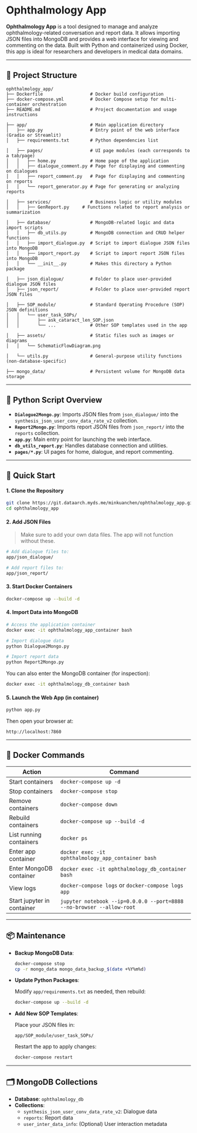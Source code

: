 # Ophthalmology App

**Ophthalmology App** is a tool designed to manage and analyze ophthalmology-related conversation and report data. It allows importing JSON files into MongoDB and provides a web interface for viewing and commenting on the data. Built with Python and containerized using Docker, this app is ideal for researchers and developers in medical data domains.

---

## 📁 Project Structure

```
ophthalmology_app/
├── Dockerfile                  # Docker build configuration
├── docker-compose.yml          # Docker Compose setup for multi-container orchestration
├── README.md                   # Project documentation and usage instructions

├── app/                        # Main application directory
│   ├── app.py                  # Entry point of the web interface (Gradio or Streamlit)
│   ├── requirements.txt        # Python dependencies list

│   ├── pages/                  # UI page modules (each corresponds to a tab/page)
│   │   ├── home.py             # Home page of the application
│   │   ├── dialogue_comment.py # Page for displaying and commenting on dialogues
│   │   ├── report_comment.py   # Page for displaying and commenting on reports
│   │   └── report_generator.py # Page for generating or analyzing reports

│   ├── services/               # Business logic or utility modules
│   │   ├── GenReport.py     # Functions related to report analysis or summarization

│   ├── database/               # MongoDB-related logic and data import scripts
│   │   ├── db_utils.py         # MongoDB connection and CRUD helper functions
│   │   ├── import_dialogue.py  # Script to import dialogue JSON files into MongoDB
│   │   ├── import_report.py    # Script to import report JSON files into MongoDB
│   │   └── __init__.py         # Makes this directory a Python package

│   ├── json_dialogue/          # Folder to place user-provided dialogue JSON files
│   ├── json_report/            # Folder to place user-provided report JSON files

│   ├── SOP_module/             # Standard Operating Procedure (SOP) JSON definitions
│   │   └── user_task_SOPs/
│   │       ├── ask_cataract_len_SOP.json
│   │       └── ...             # Other SOP templates used in the app

│   ├── assets/                 # Static files such as images or diagrams
│   │   └── SchematicFlowDiagram.png

│   └── utils.py                # General-purpose utility functions (non-database-specific)

├── mongo_data/                 # Persistent volume for MongoDB data storage
```

---

## 🧠 Python Script Overview

- **`Dialogue2Mongo.py`**: Imports JSON files from `json_dialogue/` into the `synthesis_json_user_conv_data_rate_v2` collection.
- **`Report2Mongo.py`**: Imports report JSON files from `json_report/` into the `reports` collection.
- **`app.py`**: Main entry point for launching the web interface.
- **`db_utils_report.py`**: Handles database connection and utilities.
- **`pages/*.py`**: UI pages for home, dialogue, and report commenting.

---

## 🚀 Quick Start

#### 1. Clone the Repository

```bash
git clone https://git.dataarch.myds.me/minkuanchen/ophthalmology_app.git
cd ophthalmology_app
```

#### 2. Add JSON Files

> Make sure to add your own data files. The app will not function without these.

```bash
# Add dialogue files to:
app/json_dialogue/

# Add report files to:
app/json_report/
```

#### 3. Start Docker Containers

```bash
docker-compose up --build -d
```

#### 4. Import Data into MongoDB

```bash
# Access the application container
docker exec -it ophthalmology_app_container bash

# Import dialogue data
python Dialogue2Mongo.py

# Import report data
python Report2Mongo.py
```

You can also enter the MongoDB container (for inspection):

```bash
docker exec -it ophthalmology_db_container bash
```

#### 5. Launch the Web App (in container)

```bash
python app.py
```

Then open your browser at:

```
http://localhost:7860
```

---

## 🐳 Docker Commands

| Action                     | Command |
|---------------------------|---------|
| Start containers          | `docker-compose up -d` |
| Stop containers           | `docker-compose stop` |
| Remove containers         | `docker-compose down` |
| Rebuild containers        | `docker-compose up --build -d` |
| List running containers   | `docker ps` |
| Enter app container       | `docker exec -it ophthalmology_app_container bash` |
| Enter MongoDB container   | `docker exec -it ophthalmology_db_container bash` |
| View logs                 | `docker-compose logs` or `docker-compose logs app` |
| Start jupyter in container| `jupyter notebook --ip=0.0.0.0 --port=8888 --no-browser --allow-root` |

---

## 📦 Maintenance

- **Backup MongoDB Data**:

  ```bash
  docker-compose stop
  cp -r mongo_data mongo_data_backup_$(date +%Y%m%d)
  ```

- **Update Python Packages**:

  Modify `app/requirements.txt` as needed, then rebuild:

  ```bash
  docker-compose up --build -d
  ```

- **Add New SOP Templates**:

  Place your JSON files in:

  ```
  app/SOP_module/user_task_SOPs/
  ```

  Restart the app to apply changes:

  ```bash
  docker-compose restart
  ```

---

## 🗂️ MongoDB Collections

- **Database**: `ophthalmology_db`
- **Collections**:
  - `synthesis_json_user_conv_data_rate_v2`: Dialogue data
  - `reports`: Report data
  - `user_inter_data_info`: (Optional) User interaction metadata